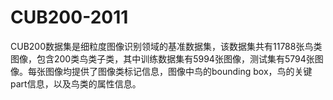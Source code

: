 # CUB200-2011

CUB200数据集是细粒度图像识别领域的基准数据集，该数据集共有11788张鸟类图像，包含200类鸟类子类，其中训练数据集有5994张图像，测试集有5794张图像。每张图像均提供了图像类标记信息，图像中鸟的bounding box，鸟的关键part信息，以及鸟类的属性信息。
